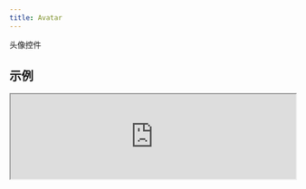```yaml
---
title: Avatar
---
```

头像控件

## 示例

<div><iframe style="width: 100%; margin: 0;" src="https://uiexplorer.blankapp.org/slices/avatar-example" scrolling="no" /></div>

```jsx
<Avatar
  source={{ uri: '...' }}
/>
```

## 变化形式

### 尺寸

<div><iframe style="width: 100%; margin: 0;" src="https://uiexplorer.blankapp.org/slices/avatar-variations-size" scrolling="no" /></div>

```jsx
<Avatar source={{ uri: '...' }} size="mini" />
<Avatar source={{ uri: '...' }} size="small" />
<Avatar source={{ uri: '...' }} size="medium" />
<Avatar source={{ uri: '...' }} size="large" />
<Avatar source={{ uri: '...' }} size="big" />
```

## API

### Props

名称 | 描述 | 类型 | 可选值 | 默认值
--- | --- | --- | --- | ---
`size` | 头像的大小 | enum | `mini`, </br>`small`, </br>`medium`, </br>`large`, </br>`big` | `medium`

基于：https://facebook.github.io/react-native/docs/image.html
